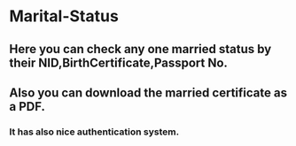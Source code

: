 # Marital-Status
## Here you can check any one married status by their NID,BirthCertificate,Passport No.
## Also you can download the married certificate as a PDF.
### It has also nice authentication system.
